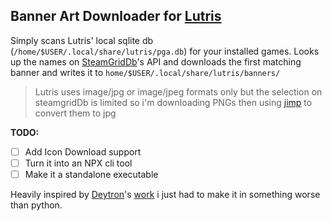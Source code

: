 ## Banner Art Downloader for [Lutris](https://lutris.net/)

Simply scans Lutris' local sqlite db (``/home/$USER/.local/share/lutris/pga.db``) for your installed games. Looks up the names on [SteamGridDb](https://www.steamgriddb.com/)'s API and downloads the first matching banner and writes it to `home/$USER/.local/share/lutris/banners/`

> Lutris uses image/jpg or image/jpeg formats only but the selection on
> steamgridDb is limited so i'm downloading PNGs then using
> [jimp](https://www.npmjs.com/package/jimp) to convert them to jpg

**TODO:**
 - [ ] Add Icon Download support
 - [ ] Turn it into an NPX cli tool
 - [ ] Make it a standalone executable

Heavily inspired by [Deytron](https://github.com/Deytron)'s [work](https://github.com/Deytron/lutris-art-downloader) i just had to make it in something worse than python.

